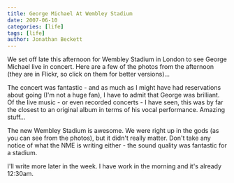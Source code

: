 ```yaml
---
title: George Michael At Wembley Stadium
date: 2007-06-10
categories: [life]
tags: [life]
author: Jonathan Beckett
---
```


We set off late this afternoon for Wembley Stadium in London to see George Michael live in concert. Here are a few of the photos from the afternoon (they are in Flickr, so click on them for better versions)...

The concert was fantastic - and as much as I might have had reservations about going (I'm not a huge fan), I have to admit that George was brilliant. Of the live music - or even recorded concerts - I have seen, this was by far the closest to an original album in terms of his vocal performance. Amazing stuff...

The new Wembley Stadium is awesome. We were right up in the gods (as you can see from the photos), but it didn't really matter. Don't take any notice of what the NME is writing either - the sound quality was fantastic for a stadium.

I'll write more later in the week. I have work in the morning and it's already 12:30am.